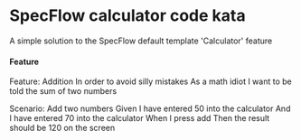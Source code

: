 # SpecFlow calculator code kata
A simple solution to the SpecFlow default template 'Calculator' feature

#### Feature

Feature: Addition
 In order to avoid silly mistakes
 As a math idiot
 I want to be told the sum of two numbers

Scenario: Add two numbers
 Given I have entered 50 into the calculator
 And I have entered 70 into the calculator
 When I press add
 Then the result should be 120 on the screen
